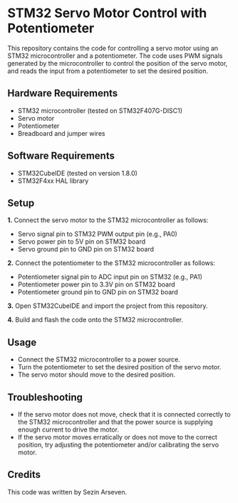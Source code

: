 # STM32 Servo Motor Control with Potentiometer
This repository contains the code for controlling a servo motor using an STM32 microcontroller and a potentiometer. The code uses PWM signals generated by the microcontroller to control the position of the servo motor, and reads the input from a potentiometer to set the desired position.

## Hardware Requirements
- STM32 microcontroller (tested on STM32F407G-DISC1)
- Servo motor
- Potentiometer
- Breadboard and jumper wires
## Software Requirements
- STM32CubeIDE (tested on version 1.8.0)
- STM32F4xx HAL library
## Setup
**1.** Connect the servo motor to the STM32 microcontroller as follows:

- Servo signal pin to STM32 PWM output pin (e.g., PA0)
- Servo power pin to 5V pin on STM32 board
- Servo ground pin to GND pin on STM32 board

**2.** Connect the potentiometer to the STM32 microcontroller as follows:
- Potentiometer signal pin to ADC input pin on STM32 (e.g., PA1)
- Potentiometer power pin to 3.3V pin on STM32 board
- Potentiometer ground pin to GND pin on STM32 board

**3.** Open STM32CubeIDE and import the project from this repository.

**4.** Build and flash the code onto the STM32 microcontroller.
## Usage
- Connect the STM32 microcontroller to a power source.
- Turn the potentiometer to set the desired position of the servo motor.
- The servo motor should move to the desired position.
## Troubleshooting
- If the servo motor does not move, check that it is connected correctly to the STM32 microcontroller and that the power source is supplying enough current to drive 
the motor.
- If the servo motor moves erratically or does not move to the correct position, try adjusting the potentiometer and/or calibrating the servo motor.

## Credits
This code was written by Sezin Arseven.
